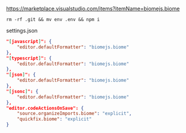 https://marketplace.visualstudio.com/items?itemName=biomejs.biome

```
rm -rf .git && mv env .env && npm i
```

settings.json

```json
"[javascript]": {
	"editor.defaultFormatter": "biomejs.biome"
},
"[typescript]": {
	"editor.defaultFormatter": "biomejs.biome"
},
"[json]": {
	"editor.defaultFormatter": "biomejs.biome"
},
"[jsonc]": {
	"editor.defaultFormatter": "biomejs.biome"
},
"editor.codeActionsOnSave": {
	"source.organizeImports.biome": "explicit",
	"quickfix.biome": "explicit"
}
```
